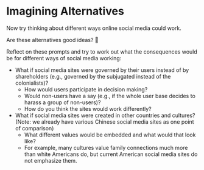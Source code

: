 # Imagining Alternatives

Now try thinking about different ways online social media could work.

Are these alternatives good ideas? 🤷


Reflect on these prompts and try to work out what the consequences would be for different ways of social media working:

- What if social media sites were governed by their users instead of by shareholders (e.g., governed by the subjugated instead of the colonialists)?
  - How would users participate in decision making?
  - Would non-users have a say (e.g., if the whole user base decides to harass a group of non-users)?
  - How do you think the sites would work differently?
- What if social media sites were created in other countries and cultures? (Note: we already have various Chinese social media sites as one point of comparison)
  - What different values would be embedded and what would that look like?
  - For example, many cultures value family connections much more than white Americans do, but current American social media sites do not emphasize them.
